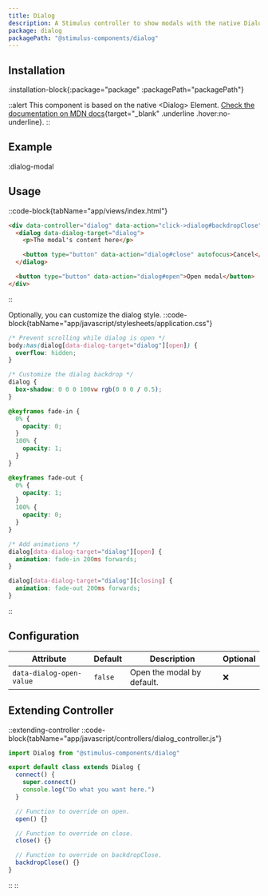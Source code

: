 ```yaml
---
title: Dialog
description: A Stimulus controller to show modals with the native Dialog element.
package: dialog
packagePath: "@stimulus-components/dialog"
---
```


## Installation

:installation-block{:package="package" :packagePath="packagePath"}

::alert
This component is based on the native &lt;Dialog&gt; Element. [Check the documentation on MDN docs](https://developer.mozilla.org/en-US/docs/Web/HTML/Element/dialog){target="\_blank" .underline .hover:no-underline}.
::

## Example

:dialog-modal

## Usage

::code-block{tabName="app/views/index.html"}

```html
<div data-controller="dialog" data-action="click->dialog#backdropClose">
  <dialog data-dialog-target="dialog">
    <p>The modal's content here</p>

    <button type="button" data-action="dialog#close" autofocus>Cancel</button>
  </dialog>

  <button type="button" data-action="dialog#open">Open modal</button>
</div>
```

::

Optionally, you can customize the dialog style.
::code-block{tabName="app/javascript/stylesheets/application.css"}

```css
/* Prevent scrolling while dialog is open */
body:has(dialog[data-dialog-target="dialog"][open]) {
  overflow: hidden;
}

/* Customize the dialog backdrop */
dialog {
  box-shadow: 0 0 0 100vw rgb(0 0 0 / 0.5);
}

@keyframes fade-in {
  0% {
    opacity: 0;
  }
  100% {
    opacity: 1;
  }
}

@keyframes fade-out {
  0% {
    opacity: 1;
  }
  100% {
    opacity: 0;
  }
}

/* Add animations */
dialog[data-dialog-target="dialog"][open] {
  animation: fade-in 200ms forwards;
}

dialog[data-dialog-target="dialog"][closing] {
  animation: fade-out 200ms forwards;
}
```

::

## Configuration

| Attribute                | Default | Description                | Optional |
| ------------------------ | ------- | -------------------------- | -------- |
| `data-dialog-open-value` | `false` | Open the modal by default. | ❌       |

## Extending Controller

::extending-controller
::code-block{tabName="app/javascript/controllers/dialog_controller.js"}

```js
import Dialog from "@stimulus-components/dialog"

export default class extends Dialog {
  connect() {
    super.connect()
    console.log("Do what you want here.")
  }

  // Function to override on open.
  open() {}

  // Function to override on close.
  close() {}

  // Function to override on backdropClose.
  backdropClose() {}
}
```

::
::
